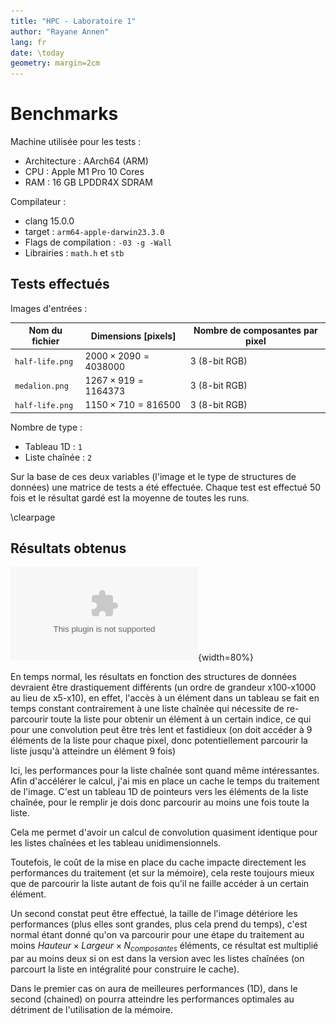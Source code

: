 ```yaml
---
title: "HPC - Laboratoire 1"
author: "Rayane Annen"
lang: fr
date: \today
geometry: margin=2cm
---
```


# Benchmarks 

Machine utilisée pour les tests : 

- Architecture : AArch64 (ARM)
- CPU : Apple M1 Pro 10 Cores
- RAM : 16 GB LPDDR4X SDRAM

Compilateur :

- clang 15.0.0
- target : `arm64-apple-darwin23.3.0`
- Flags de compilation : `-03 -g -Wall` 
- Librairies : `math.h` et `stb`

## Tests effectués

Images d'entrées : 

| Nom du fichier  | Dimensions [pixels]          | Nombre de composantes par pixel |
|-----------------|------------------------------|---------------------------------|
| `half-life.png` | $2000 \times 2090 = 4038000$ | 3 (8-bit RGB)                   |
| `medalion.png`  | $1267 \times 919 = 1164373$  | 3 (8-bit RGB)                   |
| `half-life.png` | $1150 \times 710 = 816500$   | 3 (8-bit RGB)                   |

Nombre de type : 

- Tableau 1D : `1`
- Liste chaînée : `2`

Sur la base de ces deux variables (l'image et le type de structures de données) une matrice de tests a été effectuée. Chaque test est effectué 50 fois et le résultat gardé est la moyenne de toutes les runs.

\clearpage

## Résultats obtenus

![Résultats du benchmark obtenu avec la machine de test.](results.eps){width=80%}

En temps normal, les résultats en fonction des structures de données devraient être drastiquement différents (un ordre de grandeur x100-x1000 au lieu de x5-x10), en effet, l'accès à un élément dans un tableau se fait en temps constant contrairement à une liste chaînée qui nécessite de re-parcourir toute la liste pour obtenir un élément à un certain indice, ce qui pour une convolution peut être très lent et fastidieux (on doit accéder à 9 éléments de la liste pour chaque pixel, donc potentiellement parcourir la liste jusqu'à atteindre un élément 9 fois)

Ici, les performances pour la liste chaînée sont quand même intéressantes. Afin d'accélérer le calcul, j'ai mis en place un cache le temps du traitement de l'image. C'est un tableau 1D de pointeurs vers les éléments de la liste chaînée, pour le remplir je dois donc parcourir au moins une fois toute la liste.

Cela me permet d'avoir un calcul de convolution quasiment identique pour les listes chaînées et les tableau unidimensionnels.

Toutefois, le coût de la mise en place du cache impacte directement les performances du traitement (et sur la mémoire), cela reste toujours mieux que de parcourir la liste autant de fois qu'il ne faille accéder à un certain élément.

Un second constat peut être effectué, la taille de l'image détériore les performances (plus elles sont grandes, plus cela prend du temps), c'est normal étant donné qu'on va parcourir pour une étape du traitement au moins $Hauteur \times Largeur \times N_{composantes}$ éléments, ce résultat est multiplié par au moins deux si on est dans la version avec les listes chaînées (on parcourt la liste en intégralité pour construire le cache).

Dans le premier cas on aura de meilleures performances (1D), dans le second (chained) on pourra atteindre les performances optimales au détriment de l'utilisation de la mémoire.

